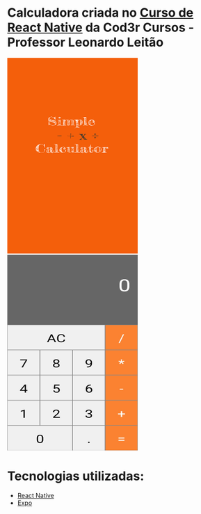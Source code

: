 # Calculadora criada no [Curso de React Native](https://www.udemy.com/course/curso-react-native) da Cod3r Cursos - Professor Leonardo Leitão

<img src="https://raw.githubusercontent.com/juniorlourenco/calculator/master/assets/splash.png" width="300" height="450" />    <img src ="https://raw.githubusercontent.com/juniorlourenco/calculator/master/Calculator.jpeg" width="300" height="450">

# Tecnologias utilizadas:
* [React Native](https://reactnative.dev/)
* [Expo](https://expo.io/)



